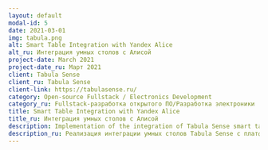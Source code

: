 ```yaml
---
layout: default
modal-id: 5
date: 2021-03-01
img: tabula.png
alt: Smart Table Integration with Yandex Alice
alt_ru: Интеграция умных столов с Алисой
project-date: March 2021
project-date_ru: Март 2021
client: Tabula Sense
client_ru: Tabula Sense
client-link: https://tabulasense.ru/
category: Open-source Fullstack / Electronics Development
category_ru: Fullstack-разработка открытого ПО/Разработка электроники
title: Smart Table Integration with Yandex Alice
title_ru: Интеграция умных столов с Алисой
description: Implementation of the integration of Tabula Sense smart tables with the Yandex.Alice platform. Development of the electronic module for the table, integration and user authorization software, and a Yandex.Alice skill.
description_ru: Реализация интеграции умных столов Tabula Sense с платформой Яндекс.Алиса. Разработка электронного модуля для стола, ПО для интеграции и авторизации пользователя, навыка для Яндекс.Алисы.
---
```

